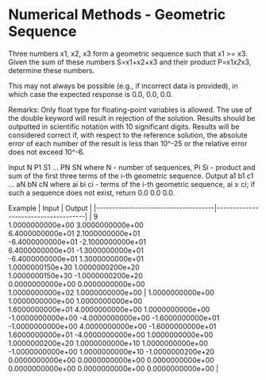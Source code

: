 # Numerical Methods - Geometric Sequence
Three numbers x1, x2, x3 form a geometric sequence such that x1 >= x3. Given the sum of these numbers S=x1+x2+x3 and their product P=x1*x2*x3, determine these numbers.

This may not always be possible (e.g., if incorrect data is provided), in which case the expected response is 0.0, 0.0, 0.0.

Remarks:
Only float type for floating-point variables is allowed. The use of the double keyword will result in rejection of the solution.
Results should be outputted in scientific notation with 10 significant digits.
Results will be considered correct if, with respect to the reference solution, the absolute error of each number of the result is less than 10^-25 or the relative error does not exceed 10^-6.

Input
N
P1 S1
...
PN SN
where
N - number of sequences,
Pi Si - product and sum of the first three terms of the i-th geometric sequence.
Output
a1 b1 c1
...
aN bN cN
where
ai bi ci - terms of the i-th geometric sequence, ai ≥ ci; if such a sequence does not exist, return 0.0 0.0 0.0.

Example
| Input                               | Output                              |
|-------------------------------------|-------------------------------------|
| 9 <br>1.0000000000e+00 3.0000000000e+00 <br>6.4000000000e+01 2.1000000000e+01 <br>-6.4000000000e+01 -2.1000000000e+01 <br>6.4000000000e+01 -1.3000000000e+01 <br>-6.4000000000e+01 1.3000000000e+01 <br>1.0000000150e+30 1.0000000200e+20 <br>1.0000000150e+30 -1.0000000200e+20 <br>0.0000000000e+00 0.0000000000e+00 <br>1.0000000000e+02 1.0000000000e+00 | 1.0000000000e+00 1.0000000000e+00 1.0000000000e+00 <br>1.6000000000e+01 4.0000000000e+00 1.0000000000e+00 <br>-1.0000000000e+00 -4.0000000000e+00 -1.6000000000e+01 <br>-1.0000000000e+00 4.0000000000e+00 -1.6000000000e+01 <br>1.6000000000e+01 -4.0000000000e+00 1.0000000000e+00 <br>1.0000000200e+20 1.0000000000e+10 1.0000000000e+00 <br>-1.0000000000e+00 1.0000000000e+10 -1.0000000200e+20 <br>0.0000000000e+00 0.0000000000e+00 0.0000000000e+00 <br>0.0000000000e+00 0.0000000000e+00 0.0000000000e+00 |


